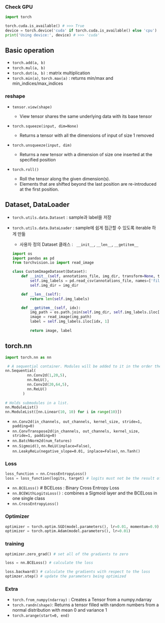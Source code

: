 
### Check GPU
```Python
import torch

torch.cuda.is_available() # >>> True
device = torch.device('cuda' if torch.cuda.is_available() else 'cpu')
print('Using device:', device) # >>> 'cuda'
```

## Basic operation
- `torch.add(a, b)`
- `torch.mul(a, b)`
- `torch.dot(a, b)` : matrix multiplication
- `torch.min(a)`, `torch.max(a)` : returns min/max and min_indices/max_indices

### reshape
- `tensor.view(shape)` 
  - View tensor shares the same underlying data with its base tensor
- `torch.squeeze(input, dim=None)`
  - Returns a tensor with all the dimensions of input of size 1 removed
- `torch.unsqueeze(input, dim)`
  - Returns a new tensor with a dimension of size one inserted at the specified position
  
- `torch.roll()`  
  - Roll the tensor along the given dimension(s). 
  - Elements that are shifted beyond the last position are re-introduced at the first position. 

## Dataset, DataLoader
- `torch.utils.data.Dataset` : sample과 label을 저장
- `torch.utils.data.DataLoader` : sample에 쉽게 접근할 수 있도록 iterable 하게 만듦

  - 사용자 정의 Dataset 클래스 : ` __init__`, `__len__`,  `__getitem__`
   ```Python
   import os
   import pandas as pd
   from torchvision.io import read_image

   class CustomImageDataset(Dataset):
       def __init__(self, annotations_file, img_dir, transform=None, target_transform=None):
           self.img_labels = pd.read_csv(annotations_file, names=['file_name', 'label'])
           self.img_dir = img_dir

       def __len__(self):
           return len(self.img_labels)

       def __getitem__(self, idx):
           img_path = os.path.join(self.img_dir, self.img_labels.iloc[idx, 0])
           image = read_image(img_path)
           label = self.img_labels.iloc[idx, 1]
           
           return image, label
   ```

## torch.nn

```Python
import torch.nn as nn

 # A sequential container. Modules will be added to it in the order they are passed in the constructor
nn.Sequential(
          nn.Conv2d(1,20,5),
          nn.ReLU(),
          nn.Conv2d(20,64,5),
          nn.ReLU()
        )
 
# Holds submodules in a list.
nn.ModuleList() 
nn.ModuleList([nn.Linear(10, 10) for i in range(10)])
```
- `nn.Conv2d(in_channels, out_channels, kernel_size, stride=1, padding=0)`
- `nn.ConvTranspose2d(in_channels, out_channels, kernel_size, stride=1, padding=0)`
- `nn.BatchNorm2d(num_fatures)`
- `nn.Sigmoid()`, `nn.ReLU(inplace=False)`, `nn.LeakyReLu(negative_slope=0.01, inplace=False)`, `nn.Tanh()`


   
### Loss
```Python
loss_function = nn.CrossEntropyLoss() 
loss = loss_function(logits, target) # logits must not be the result of softmax
```
- `nn.BCELoss()` # BCELoss : Binary Cross Entropy Loss
- `nn.BCEWithLogitsLoss()` : combines a Sigmoid layer and the BCELoss in one single class
- `nn.CrossEntropyLoss()`

### Optimizer
```Python
optimizer = torch.optim.SGD(model.parameters(), lr=0.01, momentum=0.9)
optimizer = torch.optim.Adam(model.parameters(), lr=0.01)
```

### training
```Python
optimizer.zero_grad() # set all of the gradients to zero

loss = nn.BCELoss() # calculate the loss

loss.backward() # calculate the gradients with respect to the loss
optimzer.step() # update the parameters being optimized
```

### Extra
- `torch.from_numpy(ndarray)` : Creates a Tensor from a numpy.ndarray
- `torch.randn(shape)`: Returns a tensor filled with random numbers from a normal distribution with mean 0 and variance 1 
- `torch.arange(start=0, end)`
